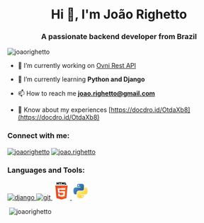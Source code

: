 <h1 align="center">Hi 👋, I'm João Righetto</h1>
<h3 align="center">A passionate backend developer from Brazil</h3>

<p align="left"> <img src="https://komarev.com/ghpvc/?username=joaorighetto&label=Profile%20views&color=0e75b6&style=flat" alt="joaorighetto" /> </p>

- 🔭 I’m currently working on [Ovni Rest API](https://github.com/Supernovaxxx/ovni-rest-api)

- 🌱 I’m currently learning **Python and Django**

- 📫 How to reach me **joao.righetto@gmail.com**

- 📄 Know about my experiences [https://docdro.id/OtdaXb8](https://docdro.id/OtdaXb8)

<h3 align="left">Connect with me:</h3>
<p align="left">
<a href="https://linkedin.com/in/joaorighetto" target="blank"><img align="center" src="https://raw.githubusercontent.com/rahuldkjain/github-profile-readme-generator/master/src/images/icons/Social/linked-in-alt.svg" alt="joaorighetto" height="30" width="40" /></a>
<a href="https://instagram.com/joao.righetto" target="blank"><img align="center" src="https://raw.githubusercontent.com/rahuldkjain/github-profile-readme-generator/master/src/images/icons/Social/instagram.svg" alt="joao.righetto" height="30" width="40" /></a>
</p>

<h3 align="left">Languages and Tools:</h3>
<p align="left"> <a href="https://www.djangoproject.com/" target="_blank" rel="noreferrer"> <img src="https://cdn.worldvectorlogo.com/logos/django.svg" alt="django" width="40" height="40"/> </a> <a href="https://git-scm.com/" target="_blank" rel="noreferrer"> <img src="https://www.vectorlogo.zone/logos/git-scm/git-scm-icon.svg" alt="git" width="40" height="40"/> </a> <a href="https://www.w3.org/html/" target="_blank" rel="noreferrer"> <img src="https://raw.githubusercontent.com/devicons/devicon/master/icons/html5/html5-original-wordmark.svg" alt="html5" width="40" height="40"/> </a> <a href="https://www.python.org" target="_blank" rel="noreferrer"> <img src="https://raw.githubusercontent.com/devicons/devicon/master/icons/python/python-original.svg" alt="python" width="40" height="40"/> </a> </p>

<p>&nbsp;<img align="center" src="https://github-readme-stats.vercel.app/api?username=joaorighetto&show_icons=true&locale=en" alt="joaorighetto" /></p>
